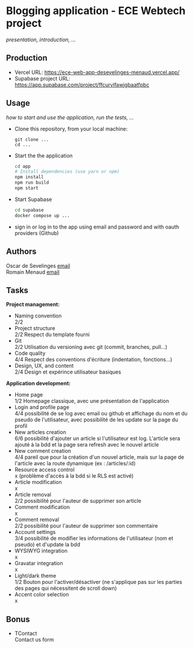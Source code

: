 
# Blogging application - ECE Webtech project

*presentation, introduction, ...*

## Production

- Vercel URL: https://ece-web-app-desevelinges-menaud.vercel.app/
- Supabase project URL: https://app.supabase.com/project/ffcurvlfawjgbaatfpbc

## Usage

*how to start and use the application, run the tests, ...*

* Clone this repository, from your local machine:
  ```
  git clone ...
  cd ...
  ```
* Start the the application
  ```bash
  cd app
  # Install dependencies (use yarn or npm)
  npm install
  npm run build
  npm start
  ```
* Start Supabase
  ```bash
  cd supabase
  docker compose up ...
  ```
* sign in or log in to the app using email and password and with oauth providers (Github)

## Authors

Oscar de Sevelinges [email](mailto:oscar.desevelinges@edu.ece.fr)  
Romain Menaud [email](mailto:romain.menaud@edu.ece.fr)

## Tasks
  
**Project management:**

* Naming convention   
  2/2
* Project structure   
  2/2 Respect du template fourni
* Git   
  2/2 Utilisation du versioning avec git (commit, branches, pull...)
* Code quality   
  4/4 Respect des conventions d'écriture (indentation, fonctions...)
* Design, UX, and content   
  2/4 Design et expérince utilisateur basiques

**Application development:**

* Home page   
  1/2 Homepage classique, avec une présentation de l'application
* Login and profile page   
  4/4 possibilité de se log avec email ou github et affichage du nom et du pseudo de l'utilisateur, avec possibilité de les update sur la page du profil
* New articles creation   
  6/6 possibilité d'ajouter un article si l'utilisateur est log. L'article sera ajouté à la bdd et la page sera refresh avec le nouvel article
* New comment creation   
  4/4 pareil que pour la création d'un nouvel article, mais sur la page de l'article avec la route dynamique (ex : /articles/:id)
* Resource access control   
  x (problème d'accès à la bdd si le RLS est activé)
* Article modification   
  x
* Article removal   
  2/2 possibilité pour l'auteur de supprimer son article
* Comment modification   
  x
* Comment removal   
  2/2 possibilité pour l'auteur de supprimer son commentaire
* Account settings   
  3/4 possibilité de modifier les informations de l'utilisateur (nom et pseudo) et d'update la bdd
* WYSIWYG integration   
  x
* Gravatar integration   
  x
* Light/dark theme   
  1/2 Bouton pour l'activer/désactiver (ne s'applique pas sur les parties des pages qui nécessitent de scroll down)
* Accent color selection   
  x

## Bonus

* TContact   
  Contact us form

